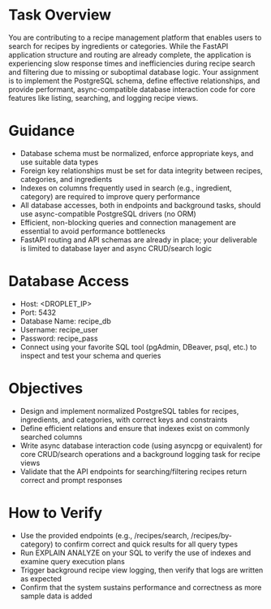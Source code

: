 # Task Overview

You are contributing to a recipe management platform that enables users to search for recipes by ingredients or categories. While the FastAPI application structure and routing are already complete, the application is experiencing slow response times and inefficiencies during recipe search and filtering due to missing or suboptimal database logic. Your assignment is to implement the PostgreSQL schema, define effective relationships, and provide performant, async-compatible database interaction code for core features like listing, searching, and logging recipe views.

# Guidance

- Database schema must be normalized, enforce appropriate keys, and use suitable data types
- Foreign key relationships must be set for data integrity between recipes, categories, and ingredients
- Indexes on columns frequently used in search (e.g., ingredient, category) are required to improve query performance
- All database accesses, both in endpoints and background tasks, should use async-compatible PostgreSQL drivers (no ORM)
- Efficient, non-blocking queries and connection management are essential to avoid performance bottlenecks
- FastAPI routing and API schemas are already in place; your deliverable is limited to database layer and async CRUD/search logic

# Database Access

- Host: <DROPLET_IP>
- Port: 5432
- Database Name: recipe_db
- Username: recipe_user
- Password: recipe_pass
- Connect using your favorite SQL tool (pgAdmin, DBeaver, psql, etc.) to inspect and test your schema and queries

# Objectives

- Design and implement normalized PostgreSQL tables for recipes, ingredients, and categories, with correct keys and constraints
- Define efficient relations and ensure that indexes exist on commonly searched columns
- Write async database interaction code (using asyncpg or equivalent) for core CRUD/search operations and a background logging task for recipe views
- Validate that the API endpoints for searching/filtering recipes return correct and prompt responses

# How to Verify

- Use the provided endpoints (e.g., /recipes/search, /recipes/by-category) to confirm correct and quick results for all query types
- Run EXPLAIN ANALYZE on your SQL to verify the use of indexes and examine query execution plans
- Trigger background recipe view logging, then verify that logs are written as expected
- Confirm that the system sustains performance and correctness as more sample data is added
